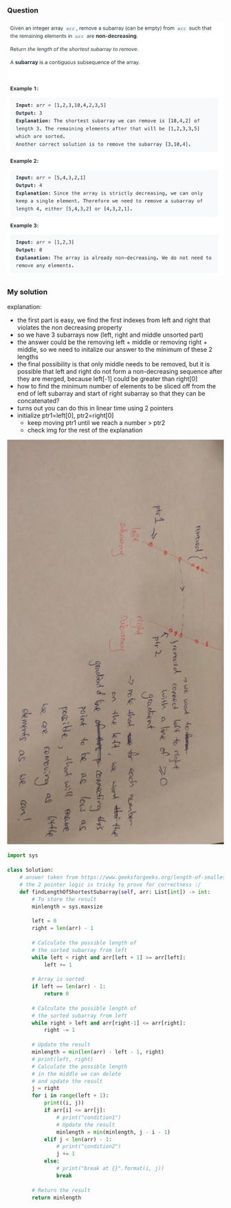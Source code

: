 ### Question

![question](../images/1574.png)

### My solution
explanation:
- the first part is easy, we find the first indexes from left and right that violates the non decreasing property
- so we have 3 subarrays now (left, right and middle unsorted part)
- the answer could be the removing left + middle or removing right + middle, so we need to initalize our answer to the minimum of these 2 lengths
- the final possibility is that only middle needs to be removed, but it is possible that left and right do not form a non-decreasing sequence after they are merged, because left[-1] could be greater than right[0]
- how to find the minimum number of elements to be sliced off from the end of left subarray and start of right subarray so that they can be concatenated?
- turns out you can do this in linear time using 2 pointers
- initialize ptr1=left[0], ptr2=right[0]
  - keep moving ptr1 until we reach a number > ptr2
  - check img for the rest of the explanation

![explanation](../images/1574_explanation.png)
```python
import sys

class Solution:
    # answer taken from https://www.geeksforgeeks.org/length-of-smallest-subarray-to-be-removed-such-that-the-remaining-array-is-sorted/
    # the 2 pointer logic is tricky to prove for correctness :/
    def findLengthOfShortestSubarray(self, arr: List[int]) -> int:
        # To store the result
        minlength = sys.maxsize

        left = 0
        right = len(arr) - 1

        # Calculate the possible length of
        # the sorted subarray from left
        while left < right and arr[left + 1] >= arr[left]:
            left += 1

        # Array is sorted
        if left == len(arr) - 1:
            return 0

        # Calculate the possible length of
        # the sorted subarray from left
        while right > left and arr[right-1] <= arr[right]:
            right -= 1

        # Update the result
        minlength = min(len(arr) - left - 1, right)
        # print(left, right)
        # Calculate the possible length
        # in the middle we can delete
        # and update the result
        j = right
        for i in range(left + 1):
            print((i, j))
            if arr[i] <= arr[j]:
                # print("condition1")
                # Update the result
                minlength = min(minlength, j - i - 1)
            elif j < len(arr) - 1:
                # print("condition2")
                j += 1
            else:
                # print("break at {}".format(i, j))
                break

        # Return the result
        return minlength
```
